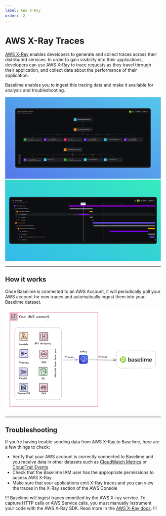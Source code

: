 ```yaml
---
label: AWS X-Ray
order: -2
---
```


# AWS X-Ray Traces

[AWS X-Ray](https://aws.amazon.com/xray/) enables developers to generate and collect traces across their distributed services. In order to gain visibility into their applications, developers can use AWS X-Ray to trace requests as they travel through their application, and collect data about the performance of their application.

Baselime enables you to ingest this tracing data and make it available for analysis and troubleshooting.

![AWS X-Ray trace diagram in Baselime](../../assets/images/illustrations/sending-data/xray-diagram.png)
![AWS X-Ray trace waterfall in Baselime](../../assets/images/illustrations/sending-data/xray-waterfall.png)

---

## How it works

Once Baselime is connected to an AWS Account, it will periodically poll your AWS account for new traces and automatically ingest them into your Baselime dataset.

![Sending X-Ray Traces to Baselime](../../assets/images/illustrations/sending-data/xray.png)

---

## Troubleshooting

If you're having trouble sending data from AWS X-Ray to Baselime, here are a few things to check:

- Verify that your AWS account is correctly connected to Baselime and you receive data in other datasets such as [CloudWatch Metrics](./cloudwatch-metrics.md) or [CloudTrail Events](./cloudtrail.md)
- Check that the Baselime IAM user has the appropriate permissions to access AWS X-Ray
- Make sure that your applications emit X-Ray traces and you can view the traces in the X-Ray section of the AWS Console

!!!
Baselime will ingest traces emmitted by the AWS X-ray service. To capture HTTP calls or AWS Service calls, you must manually instrument your code with the AWS X-Ray SDK. Read more in the [AWS X-Ray docs](https://docs.aws.amazon.com/xray/latest/devguide/xray-nodejs.html). 
!!!
